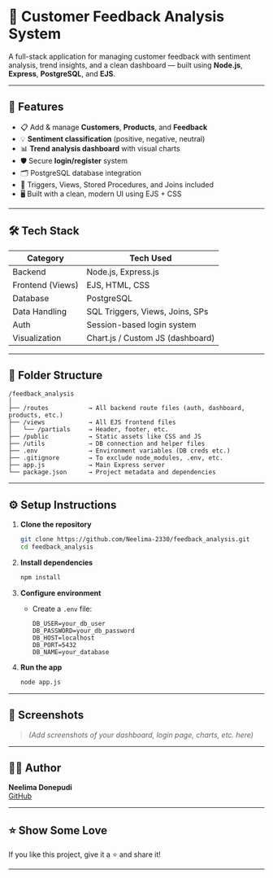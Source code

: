 # 💬 Customer Feedback Analysis System

A full-stack application for managing customer feedback with sentiment analysis, trend insights, and a clean dashboard — built using **Node.js**, **Express**, **PostgreSQL**, and **EJS**.

---

## 🚀 Features

- 📋 Add & manage **Customers**, **Products**, and **Feedback**
- 💡 **Sentiment classification** (positive, negative, neutral)
- 📊 **Trend analysis dashboard** with visual charts
- 🛡️ Secure **login/register** system
- 🗂️ PostgreSQL database integration
- 🎯 Triggers, Views, Stored Procedures, and Joins included
- 🖥️ Built with a clean, modern UI using EJS + CSS

---

## 🛠️ Tech Stack

| Category        | Tech Used                         |
|----------------|-----------------------------------|
| Backend         | Node.js, Express.js               |
| Frontend (Views)| EJS, HTML, CSS                    |
| Database        | PostgreSQL                        |
| Data Handling   | SQL Triggers, Views, Joins, SPs   |
| Auth            | Session-based login system        |
| Visualization   | Chart.js / Custom JS (dashboard)  |

---

## 📂 Folder Structure

```
/feedback_analysis
│
├── /routes           → All backend route files (auth, dashboard, products, etc.)
├── /views            → All EJS frontend files
│   └── /partials     → Header, footer, etc.
├── /public           → Static assets like CSS and JS
├── /utils            → DB connection and helper files
├── .env              → Environment variables (DB creds etc.)
├── .gitignore        → To exclude node_modules, .env, etc.
├── app.js            → Main Express server
└── package.json      → Project metadata and dependencies
```

---

## ⚙️ Setup Instructions

1. **Clone the repository**
   ```bash
   git clone https://github.com/Neelima-2330/feedback_analysis.git
   cd feedback_analysis
   ```

2. **Install dependencies**
   ```bash
   npm install
   ```

3. **Configure environment**
   - Create a `.env` file:
     ```
     DB_USER=your_db_user
     DB_PASSWORD=your_db_password
     DB_HOST=localhost
     DB_PORT=5432
     DB_NAME=your_database
     ```

4. **Run the app**
   ```bash
   node app.js
   ```

---

## 📸 Screenshots

> *(Add screenshots of your dashboard, login page, charts, etc. here)*

---

## 🙋‍♀️ Author

**Neelima Donepudi**  
[GitHub](https://github.com/Neelima-2330)

---

## ⭐️ Show Some Love

If you like this project, give it a ⭐️ and share it!

---
